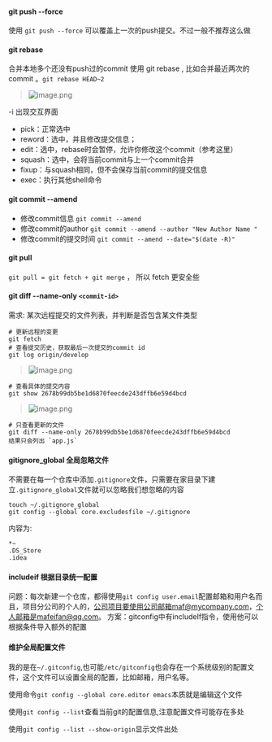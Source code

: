#### git push --force
使用 `git push --force` 可以覆盖上一次的push提交。不过一般不推荐这么做

#### git rebase
合并本地多个还没有push过的commit
使用 git rebase , 比如合并最近两次的commit 。`git rebase HEAD~2 `

> ![image.png](https://hexo-blog.pek3b.qingstor.com/upload_images/71414-b3a4fc7bd865db42.png?imageMogr2/auto-orient/strip%7CimageView2/2/w/1240)

-i 出现交互界面 
* pick：正常选中 
* reword：选中，并且修改提交信息； 
* edit：选中，rebase时会暂停，允许你修改这个commit（参考这里） 
* squash：选中，会将当前commit与上一个commit合并 
* fixup：与squash相同，但不会保存当前commit的提交信息 
* exec：执行其他shell命令

#### git commit --amend
* 修改commit信息 `git commit --amend`
* 修改commit的author `git commit --amend --author "New Author Name "`
* 修改commit的提交时间 `git commit --amend --date="$(date -R)" `

####  git pull
`git pull = git fetch + git merge` ， 所以 fetch 更安全些

#### git diff --name-only `<commit-id>`

需求: 某次远程提交的文件列表，并判断是否包含某文件类型
```
# 更新远程的变更
git fetch
# 查看提交历史，获取最后一次提交的commit id
git log origin/develop
```
> ![image.png](https://hexo-blog.pek3b.qingstor.com/upload_images/71414-a96518a543af4b4b.png?imageMogr2/auto-orient/strip%7CimageView2/2/w/1240)
```
# 查看具体的提交内容
git show 2678b99db5be1d6870feecde243dffb6e59d4bcd
```
> ![image.png](https://hexo-blog.pek3b.qingstor.com/upload_images/71414-45ad2acc277ab22e.png?imageMogr2/auto-orient/strip%7CimageView2/2/w/1240)
```
# 只查看更新的文件
git diff --name-only 2678b99db5be1d6870feecde243dffb6e59d4bcd
结果只会列出 `app.js`
```

#### gitignore_global 全局忽略文件
不需要在每一个仓库中添加`.gitignore`文件，只需要在家目录下建立`.gitignore_global`文件就可以忽略我们想忽略的内容
```
touch ~/.gitignore_global
git config --global core.excludesfile ~/.gitignore
```
内容为:
```
*~
.DS_Store
.idea
```

#### includeif 根据目录统一配置
问题：每次新建一个仓库，都得使用`git config user.email`配置邮箱和用户名而且，项目分公司的个人的，公司项目要使用公司邮箱maf@mycompany.com，个人邮箱是mafeifan@qq.com。
方案：gitconfig中有includeIf指令，使用他可以根据条件导入额外的配置

#### 维护全局配置文件

我的是在`~/.gitconfig`,也可能`/etc/gitconfig`也会存在一个系统级别的配置文件，这个文件可以设置全局的配置，比如邮箱，用户名等。

使用命令`git config --global core.editor emacs`本质就是编辑这个文件

使用`git config --list`查看当前git的配置信息,注意配置文件可能存在多处

使用`git config --list --show-origin`显示文件出处
